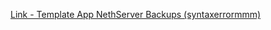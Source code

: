 [Link - Template App NethServer Backups (syntaxerrormmm)](https://github.com/syntaxerrormmm/zbx-nethbackup-check)
